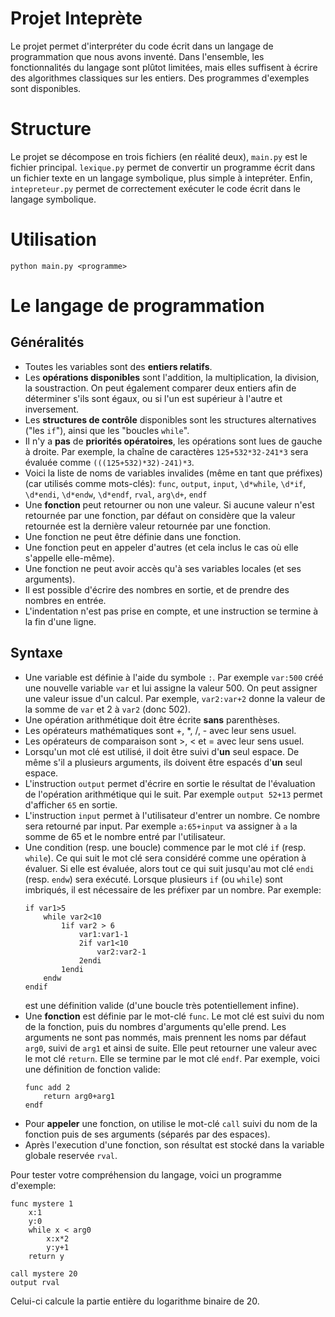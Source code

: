 # Projet Inteprète

Le projet permet d'interpréter du code écrit dans un langage de programmation que nous avons inventé. Dans l'ensemble, les fonctionnalités du langage sont plûtot limitées, mais elles suffisent à écrire des algorithmes classiques sur les entiers. Des programmes d'exemples sont disponibles.

# Structure

Le projet se décompose en trois fichiers (en réalité deux), `main.py` est le fichier principal. `lexique.py` permet de convertir un programme écrit dans un fichier texte en un langage symbolique, plus simple à intepréter. Enfin, `intepreteur.py` permet de correctement exécuter le code écrit dans le langage symbolique.

# Utilisation

`python main.py <programme>`

# Le langage de programmation

## Généralités

- Toutes les variables sont des **entiers relatifs**.
- Les **opérations disponibles** sont l'addition, la multiplication, la division, la soustraction. On peut également comparer deux entiers afin de déterminer s'ils sont égaux, ou si l'un est supérieur à l'autre et inversement.
- Les **structures de contrôle** disponibles sont les structures alternatives ("les `if`"), ainsi que les "boucles `while`".
- Il n'y a **pas** de **priorités opératoires**, les opérations sont lues de gauche à droite. Par exemple, la chaîne de caractères `125+532*32-241*3` sera évaluée comme `(((125+532)*32)-241)*3`.
- Voici la liste de noms de variables invalides (même en tant que préfixes) (car utilisés comme mots-clés): `func`, `output`, `input`, `\d*while`, `\d*if`, `\d*endi`, `\d*endw`, `\d*endf`, `rval`, `arg\d+`, `endf`
- Une **fonction** peut retourner ou non une valeur. Si aucune valeur n'est retournée par une fonction, par défaut on considère que la valeur retournée est la dernière valeur retournée par une fonction.
- Une fonction ne peut être définie dans une fonction.
- Une fonction peut en appeler d'autres (et cela inclus le cas où elle s'appelle elle-même).
- Une fonction ne peut avoir accès qu'à ses variables locales (et ses arguments).
- Il est possible d'écrire des nombres en sortie, et de prendre des nombres en entrée.
- L'indentation n'est pas prise en compte, et une instruction se termine à la fin d'une ligne.

## Syntaxe

- Une variable est définie à l'aide du symbole `:`. Par exemple `var:500` créé une nouvelle variable `var` et lui assigne la valeur 500. On peut assigner une valeur issue d'un calcul. Par exemple, `var2:var+2` donne la valeur de la somme de `var` et 2 à `var2` (donc 502).
- Une opération arithmétique doit être écrite **sans** parenthèses.
- Les opérateurs mathématiques sont +, *, /, - avec leur sens usuel.
- Les opérateurs de comparaison sont >, < et = avec leur sens usuel.
- Lorsqu'un mot clé est utilisé, il doit être suivi d'**un** seul espace. De même s'il a plusieurs arguments, ils doivent être espacés d'**un** seul espace.
- L'instruction `output` permet d'écrire en sortie le résultat de l'évaluation de l'opération arithmétique qui le suit. Par exemple `output 52+13` permet d'afficher `65` en sortie.
- L'instruction `input` permet à l'utilisateur d'entrer un nombre. Ce nombre sera retourné par input. Par exemple `a:65+input` va assigner à `a` la somme de 65 et le nombre entré par l'utilisateur.
- Une condition (resp. une boucle) commence par le mot clé `if` (resp. `while`). Ce qui suit le mot clé sera considéré comme une opération à évaluer. Si elle est évaluée, alors tout ce qui suit jusqu'au mot clé `endi` (resp. `endw`) sera exécuté. Lorsque plusieurs `if` (ou `while`) sont imbriqués, il est nécessaire de les préfixer par un nombre. Par exemple:
    ```
    if var1>5
        while var2<10
            1if var2 > 6
                var1:var1-1
                2if var1<10
                    var2:var2-1
                2endi
            1endi
        endw
    endif

    ```
    est une définition valide (d'une boucle très potentiellement infine).
- Une **fonction** est définie par le mot-clé `func`. Le mot clé est suivi du nom de la fonction, puis du nombres d'arguments qu'elle prend. Les arguments ne sont pas nommés, mais prennent les noms par défaut `arg0`, suivi de `arg1` et ainsi de suite. Elle peut retourner une valeur avec le mot clé `return`. Elle se termine par le mot clé `endf`. Par exemple, voici une définition de fonction valide: 
    ```
    func add 2
        return arg0+arg1
    endf
    ```
- Pour **appeler** une fonction, on utilise le mot-clé `call` suivi du nom de la fonction puis de ses arguments (séparés par des espaces).
- Après l'execution d'une fonction, son résultat est stocké dans la variable globale reservée `rval`.

Pour tester votre compréhension du langage, voici un programme d'exemple:
```
func mystere 1
    x:1
    y:0
    while x < arg0
        x:x*2
        y:y+1
    return y

call mystere 20
output rval
```

Celui-ci calcule la partie entière du logarithme binaire de 20.


